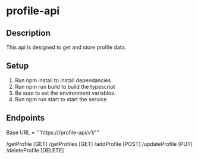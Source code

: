 # profile-api
## Description

This api is designed to get and store profile data.

## Setup

1. Run npm install to install dependancies
2. Run npm run build to build the typescript
3. Be sure to set the environment variables.
4. Run npm run start to start the service. 

## Endpoints

Base URL = '''https://<heroku link>/profile-api/v1/'''

/getProfile [GET]
/getProfiles [GET]
/addProfile [POST]
/updateProfile [PUT]
/deleteProfile [DELETE]

